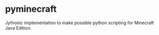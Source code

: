 # pyminecraft
Jythonic implementation to make possible python scripting for Minecraft Java Edition.
